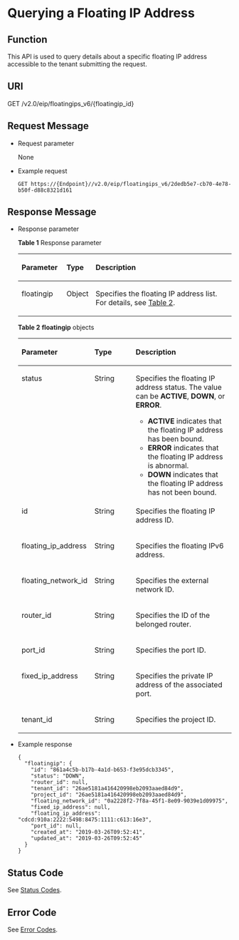 # Querying a Floating IP Address<a name="vpc_ipv6_0002"></a>

## Function<a name="section3531165915238"></a>

This API is used to query details about a specific floating IP address accessible to the tenant submitting the request.

## URI<a name="section1853275913236"></a>

GET /v2.0/eip/floatingips\_v6/\{floatingip\_id\}

## Request Message<a name="section185401459192310"></a>

-   Request parameter

    None

-   Example request

    ```
    GET https://{Endpoint}//v2.0/eip/floatingips_v6/2dedb5e7-cb70-4e78-b50f-d88c8321d161
    ```


## Response Message<a name="section1354175922310"></a>

-   Response parameter

    **Table  1**  Response parameter

    <a name="table854120598236"></a>
    <table><thead align="left"><tr id="row14732159202314"><th class="cellrowborder" valign="top" width="21.11%" id="mcps1.2.4.1.1"><p id="p37325591234"><a name="p37325591234"></a><a name="p37325591234"></a>Parameter</p>
    </th>
    <th class="cellrowborder" valign="top" width="8.89%" id="mcps1.2.4.1.2"><p id="p37321059132317"><a name="p37321059132317"></a><a name="p37321059132317"></a>Type</p>
    </th>
    <th class="cellrowborder" valign="top" width="70%" id="mcps1.2.4.1.3"><p id="p873214590235"><a name="p873214590235"></a><a name="p873214590235"></a>Description</p>
    </th>
    </tr>
    </thead>
    <tbody><tr id="row973325912318"><td class="cellrowborder" valign="top" width="21.11%" headers="mcps1.2.4.1.1 "><p id="p197331559192314"><a name="p197331559192314"></a><a name="p197331559192314"></a>floatingip</p>
    </td>
    <td class="cellrowborder" valign="top" width="8.89%" headers="mcps1.2.4.1.2 "><p id="p673318596231"><a name="p673318596231"></a><a name="p673318596231"></a>Object</p>
    </td>
    <td class="cellrowborder" valign="top" width="70%" headers="mcps1.2.4.1.3 "><p id="p673315592232"><a name="p673315592232"></a><a name="p673315592232"></a>Specifies the floating IP address list. For details, see <a href="#table870410995611">Table 2</a>.</p>
    </td>
    </tr>
    </tbody>
    </table>

    **Table  2** **floatingip**  objects

    <a name="table870410995611"></a>
    <table><thead align="left"><tr id="row0700189135615"><th class="cellrowborder" valign="top" width="33.33333333333333%" id="mcps1.2.4.1.1"><p id="p9993174855413"><a name="p9993174855413"></a><a name="p9993174855413"></a><strong id="b17507145211371"><a name="b17507145211371"></a><a name="b17507145211371"></a>Parameter</strong></p>
    </th>
    <th class="cellrowborder" valign="top" width="19.521952195219523%" id="mcps1.2.4.1.2"><p id="p16993194812541"><a name="p16993194812541"></a><a name="p16993194812541"></a><strong id="b8821145418376"><a name="b8821145418376"></a><a name="b8821145418376"></a>Type</strong></p>
    </th>
    <th class="cellrowborder" valign="top" width="47.14471447144714%" id="mcps1.2.4.1.3"><p id="p99938485541"><a name="p99938485541"></a><a name="p99938485541"></a><strong id="b1063157123716"><a name="b1063157123716"></a><a name="b1063157123716"></a>Description</strong></p>
    </th>
    </tr>
    </thead>
    <tbody><tr id="row37012912566"><td class="cellrowborder" valign="top" width="33.33333333333333%" headers="mcps1.2.4.1.1 "><p id="p109931248105412"><a name="p109931248105412"></a><a name="p109931248105412"></a>status</p>
    </td>
    <td class="cellrowborder" valign="top" width="19.521952195219523%" headers="mcps1.2.4.1.2 "><p id="p209935484543"><a name="p209935484543"></a><a name="p209935484543"></a>String</p>
    </td>
    <td class="cellrowborder" valign="top" width="47.14471447144714%" headers="mcps1.2.4.1.3 "><p id="p1099384811549"><a name="p1099384811549"></a><a name="p1099384811549"></a>Specifies the floating IP address status. The value can be <strong id="b146573175592"><a name="b146573175592"></a><a name="b146573175592"></a>ACTIVE</strong>, <strong id="b7660111718599"><a name="b7660111718599"></a><a name="b7660111718599"></a>DOWN</strong>, or <strong id="b14663111755914"><a name="b14663111755914"></a><a name="b14663111755914"></a>ERROR</strong>.</p>
    <a name="ul10994124825413"></a><a name="ul10994124825413"></a><ul id="ul10994124825413"><li><strong id="b147921664381"><a name="b147921664381"></a><a name="b147921664381"></a>ACTIVE</strong> indicates that the floating IP address has been bound.</li><li><strong id="b29810710384"><a name="b29810710384"></a><a name="b29810710384"></a>ERROR</strong> indicates that the floating IP address is abnormal.</li><li><strong id="b35439916385"><a name="b35439916385"></a><a name="b35439916385"></a>DOWN</strong> indicates that the floating IP address has not been bound.</li></ul>
    </td>
    </tr>
    <tr id="row167025913568"><td class="cellrowborder" valign="top" width="33.33333333333333%" headers="mcps1.2.4.1.1 "><p id="p6994144818541"><a name="p6994144818541"></a><a name="p6994144818541"></a>id</p>
    </td>
    <td class="cellrowborder" valign="top" width="19.521952195219523%" headers="mcps1.2.4.1.2 "><p id="p1399416486549"><a name="p1399416486549"></a><a name="p1399416486549"></a>String</p>
    </td>
    <td class="cellrowborder" valign="top" width="47.14471447144714%" headers="mcps1.2.4.1.3 "><p id="p1899418480541"><a name="p1899418480541"></a><a name="p1899418480541"></a>Specifies the floating IP address ID.</p>
    </td>
    </tr>
    <tr id="row0702139205615"><td class="cellrowborder" valign="top" width="33.33333333333333%" headers="mcps1.2.4.1.1 "><p id="p29942484542"><a name="p29942484542"></a><a name="p29942484542"></a>floating_ip_address</p>
    </td>
    <td class="cellrowborder" valign="top" width="19.521952195219523%" headers="mcps1.2.4.1.2 "><p id="p9994348155412"><a name="p9994348155412"></a><a name="p9994348155412"></a>String</p>
    </td>
    <td class="cellrowborder" valign="top" width="47.14471447144714%" headers="mcps1.2.4.1.3 "><p id="p8994174818549"><a name="p8994174818549"></a><a name="p8994174818549"></a>Specifies the floating IPv6 address.</p>
    </td>
    </tr>
    <tr id="row1703179145613"><td class="cellrowborder" valign="top" width="33.33333333333333%" headers="mcps1.2.4.1.1 "><p id="p119948483548"><a name="p119948483548"></a><a name="p119948483548"></a>floating_network_id</p>
    </td>
    <td class="cellrowborder" valign="top" width="19.521952195219523%" headers="mcps1.2.4.1.2 "><p id="p89942482546"><a name="p89942482546"></a><a name="p89942482546"></a>String</p>
    </td>
    <td class="cellrowborder" valign="top" width="47.14471447144714%" headers="mcps1.2.4.1.3 "><p id="p59942486544"><a name="p59942486544"></a><a name="p59942486544"></a>Specifies the external network ID.</p>
    </td>
    </tr>
    <tr id="row17703189195616"><td class="cellrowborder" valign="top" width="33.33333333333333%" headers="mcps1.2.4.1.1 "><p id="p99954487543"><a name="p99954487543"></a><a name="p99954487543"></a>router_id</p>
    </td>
    <td class="cellrowborder" valign="top" width="19.521952195219523%" headers="mcps1.2.4.1.2 "><p id="p1999574817544"><a name="p1999574817544"></a><a name="p1999574817544"></a>String</p>
    </td>
    <td class="cellrowborder" valign="top" width="47.14471447144714%" headers="mcps1.2.4.1.3 "><p id="p1199594812543"><a name="p1199594812543"></a><a name="p1199594812543"></a>Specifies the ID of the belonged router.</p>
    </td>
    </tr>
    <tr id="row57031095569"><td class="cellrowborder" valign="top" width="33.33333333333333%" headers="mcps1.2.4.1.1 "><p id="p399515488546"><a name="p399515488546"></a><a name="p399515488546"></a>port_id</p>
    </td>
    <td class="cellrowborder" valign="top" width="19.521952195219523%" headers="mcps1.2.4.1.2 "><p id="p499534814543"><a name="p499534814543"></a><a name="p499534814543"></a>String</p>
    </td>
    <td class="cellrowborder" valign="top" width="47.14471447144714%" headers="mcps1.2.4.1.3 "><p id="p16995248135411"><a name="p16995248135411"></a><a name="p16995248135411"></a>Specifies the port ID.</p>
    </td>
    </tr>
    <tr id="row1670489145611"><td class="cellrowborder" valign="top" width="33.33333333333333%" headers="mcps1.2.4.1.1 "><p id="p2099514875417"><a name="p2099514875417"></a><a name="p2099514875417"></a>fixed_ip_address</p>
    </td>
    <td class="cellrowborder" valign="top" width="19.521952195219523%" headers="mcps1.2.4.1.2 "><p id="p1599514484541"><a name="p1599514484541"></a><a name="p1599514484541"></a>String</p>
    </td>
    <td class="cellrowborder" valign="top" width="47.14471447144714%" headers="mcps1.2.4.1.3 "><p id="p6995134819542"><a name="p6995134819542"></a><a name="p6995134819542"></a>Specifies the private IP address of the associated port.</p>
    </td>
    </tr>
    <tr id="row270409105619"><td class="cellrowborder" valign="top" width="33.33333333333333%" headers="mcps1.2.4.1.1 "><p id="p139951748155418"><a name="p139951748155418"></a><a name="p139951748155418"></a>tenant_id</p>
    </td>
    <td class="cellrowborder" valign="top" width="19.521952195219523%" headers="mcps1.2.4.1.2 "><p id="p209957480545"><a name="p209957480545"></a><a name="p209957480545"></a>String</p>
    </td>
    <td class="cellrowborder" valign="top" width="47.14471447144714%" headers="mcps1.2.4.1.3 "><p id="p10487112"><a name="p10487112"></a><a name="p10487112"></a>Specifies the project ID.</p>
    </td>
    </tr>
    </tbody>
    </table>

-   Example response

    ```
    {
      "floatingip": {
        "id": "861a4c5b-b17b-4a1d-b653-f3e95dcb3345",
        "status": "DOWN",
        "router_id": null,
        "tenant_id": "26ae5181a416420998eb2093aaed84d9",
        "project_id": "26ae5181a416420998eb2093aaed84d9",
        "floating_network_id": "0a2228f2-7f8a-45f1-8e09-9039e1d09975",
        "fixed_ip_address": null,
        "floating_ip_address": "cdcd:910a:2222:5498:8475:1111:c613:16e3",
        "port_id": null,
        "created_at": "2019-03-26T09:52:41",
        "updated_at": "2019-03-26T09:52:45"
      }
    }
    ```


## Status Code<a name="section31981619"></a>

See  [Status Codes](status-codes.md).

## Error Code<a name="section85821649202813"></a>

See  [Error Codes](error-codes.md).

